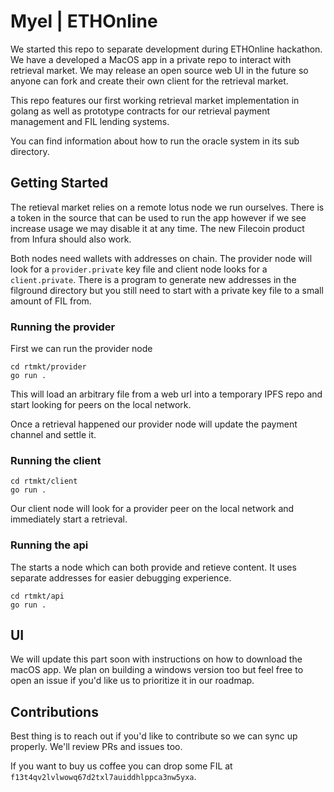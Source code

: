 # Myel | ETHOnline

We started this repo to separate development during ETHOnline hackathon. We have a developed a
MacOS app in a private repo to interact with retrieval market. We may release an open source web
UI in the future so anyone can fork and create their own client for the retrieval market.

This repo features our first working retrieval market implementation in golang as well as 
prototype contracts for our retrieval payment management and FIL lending systems.

You can find information about how to run the oracle system in its sub directory.

## Getting Started

The retieval market relies on a remote lotus node we run ourselves. There is a token
in the source that can be used to run the app however if we see increase usage we may 
disable it at any time. The new Filecoin product from Infura should also work.

Both nodes need wallets with addresses on chain. The provider node will look for a `provider.private` key
file and client node looks for a `client.private`. There is a program to generate new addresses in
the filground directory but you still need to start with a private key file to a small amount of FIL from.

### Running the provider

First we can run the provider node

```
cd rtmkt/provider
go run .
```

This will load an arbitrary file from a web url into a temporary IPFS repo and start
looking for peers on the local network.

Once a retrieval happened our provider node will update the payment channel and settle it.

### Running the client

```
cd rtmkt/client
go run .
```

Our client node will look for a provider peer on the local network and immediately start 
a retrieval.

### Running the api

The starts a node which can both provide and retieve content. It uses separate addresses 
for easier debugging experience.

```
cd rtmkt/api
go run .
```

## UI

We will update this part soon with instructions on how to download the macOS app.
We plan on building a windows version too but feel free to open an issue if you'd 
like us to prioritize it in our roadmap.

## Contributions

Best thing is to reach out if you'd like to contribute so we can sync up properly. 
We'll review PRs and issues too.

If you want to buy us coffee you can drop some FIL at `f13t4qv2lvlwowq67d2txl7auiddhlppca3nw5yxa`.


